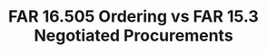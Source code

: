 ---
highlight: "false" 
title: "FAR 16.505 Ordering vs FAR 15.3 Negotiated Procurements"
description: "Article explaining typical mistakes to avoid when ordering off a Governmentwide Acquisition Contract (GWAC) and other  indefinite delivery/indefinite quantity (IDIQ)-type contracts. Refer to Pages 3 and 4 providing a comparative analysis of the major differences between FAR 16.505 and FAR 15.3."
url-link: "https://www.gsa.gov/system/files/Article%20-%20FAR%2016505%20Ordering%20vs%20FAR%20153%20Negotiated%20Procurements%20-%20Copy%20-%20508.pdf"
type: "PDF"
gov-only: "false"
is-external: "true"
publication-date: "November 01, 2022"
reading-time: "10"
resource-type: "Information Slick"
filter: "p-filter"
audience: "contracts-acquisitions"
branded-offerings: "acquisition-policy-it-category"
---